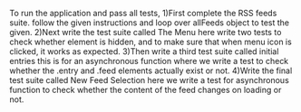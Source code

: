 To run the application and pass all tests, 
1)First complete the RSS feeds suite.
	follow the given instructions and loop over allFeeds object to test the given.
2)Next write the test suite called The Menu 
	here write two tests to check whether element is hidden, and to make sure that when menu icon is clicked, it works as expected.
3)Then write a third test suite called initial entries
	this is for an asynchronous function where we write a test to check whether the .entry and .feed elements actually exist or not. 
4)Write the final test suite called New Feed Selection
	here we write a test for asynchronous function to check whether the content of the feed changes on loading or not. 